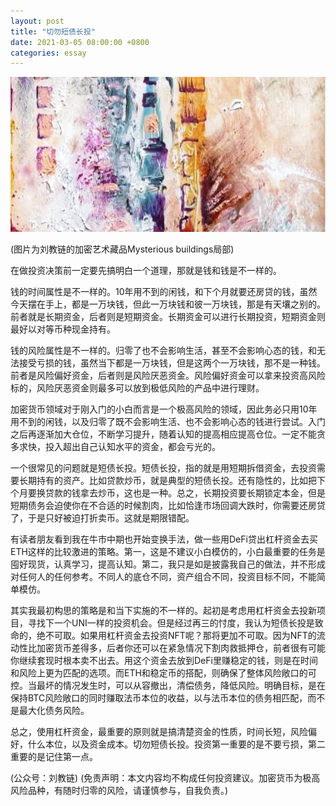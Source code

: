 ```yaml
---
layout: post
title: "切勿短债长投"
date: 2021-03-05 08:00:00 +0800
categories: essay
---
```


![](/images/2021/20210305.jpg)

(图片为刘教链的加密艺术藏品Mysterious buildings局部)

在做投资决策前一定要先搞明白一个道理，那就是钱和钱是不一样的。

钱的时间属性是不一样的。10年用不到的闲钱，和下个月就要还房贷的钱，虽然今天摆在手上，都是一万块钱，但此一万块钱和彼一万块钱，那是有天壤之别的。前者就是长期资金，后者则是短期资金。长期资金可以进行长期投资，短期资金则最好以对等币种现金持有。

钱的风险属性是不一样的。归零了也不会影响生活，甚至不会影响心态的钱，和无法接受亏损的钱，虽然当下都是一万块钱，但是这两个一万块钱，那不是一种钱。前者是风险偏好资金，后者则是风险厌恶资金。风险偏好资金可以拿来投资高风险标的，风险厌恶资金则最多可以放到极低风险的产品中进行理财。

加密货币领域对于刚入门的小白而言是一个极高风险的领域，因此务必只用10年用不到的闲钱，以及归零了既不会影响生活、也不会影响心态的钱进行尝试。入门之后再逐渐加大仓位，不断学习提升，随着认知的提高相应提高仓位。一定不能贪多求快，投入超出自己认知水平的资金，都会亏光的。

一个很常见的问题就是短债长投。短债长投，指的就是用短期拆借资金，去投资需要长期持有的资产。比如贷款炒币，就是典型的短债长投。还有隐性的，比如把下个月要换贷款的钱拿去炒币，这也是一种。总之，长期投资要长期锁定本金，但是短期债务会迫使你在不合适的时候割肉，比如恰逢市场回调大跌时，你需要还房贷了，于是只好被迫打折卖币。这就是期限错配。

有读者朋友看到我在牛市中期也开始变换手法，做一些用DeFi贷出杠杆资金去买ETH这样的比较激进的策略。第一，这是不建议小白模仿的，小白最重要的任务是囤好现货，认真学习，提高认知。第二，我只是如是披露我自己的做法，并不形成对任何人的任何参考。不同人的底仓不同，资产组合不同，投资目标不同，不能简单模仿。

其实我最初构思的策略是和当下实施的不一样的。起初是考虑用杠杆资金去投新项目，寻找下一个UNI一样的投资机会。但是经过再三的忖度，我认为短债长投是致命的，绝不可取。如果用杠杆资金去投资NFT呢？那将更加不可取。因为NFT的流动性比加密货币差得多，后者你还可以在紧急情况下割肉救抵押仓，前者很有可能你继续套现时根本卖不出去。用这个资金去放到DeFi里赚稳定的钱，则是在时间和风险上更为匹配的选项。而ETH和稳定币的搭配，则确保了整体风险敞口的可控。当最坏的情况发生时，可以从容撤出，清偿债务，降低风险。明确目标，是在保持BTC风险敞口的同时赚取法币本位的收益，以与法币本位的债务相匹配，而不是最大化债务风险。

总之，使用杠杆资金，最重要的原则就是搞清楚资金的性质，时间长短，风险偏好，什么本位，以及资金成本。切勿短债长投。投资第一重要的是不要亏损，第二重要的是记住第一点。

(公众号：刘教链)
(免责声明：本文内容均不构成任何投资建议。加密货币为极高风险品种，有随时归零的风险，请谨慎参与，自我负责。)
